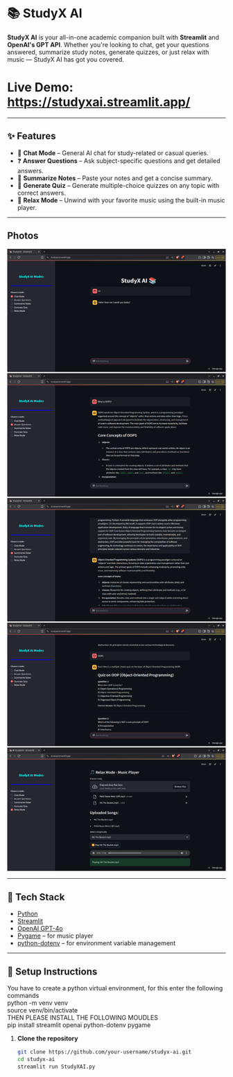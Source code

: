# 📚 StudyX AI

**StudyX AI** is your all-in-one academic companion built with **Streamlit** and **OpenAI's GPT API**. Whether you're looking to chat, get your questions answered, summarize study notes, generate quizzes, or just relax with music — StudyX AI has got you covered.

# Live Demo: https://studyxai.streamlit.app/

---

## ✨ Features

- 💬 **Chat Mode** – General AI chat for study-related or casual queries.
- ❓ **Answer Questions** – Ask subject-specific questions and get detailed answers.
- 📝 **Summarize Notes** – Paste your notes and get a concise summary.
- 🧠 **Generate Quiz** – Generate multiple-choice quizzes on any topic with correct answers.
- 🎵 **Relax Mode** – Unwind with your favorite music using the built-in music player.

---  

## Photos
![Loading](screenshots/p1.png)  
![Loading](screenshots/p2.png)  
![Loading](screenshots/p3.png)  
![Loading](screenshots/p4.png)  
![Loading](screenshots/p5.png)  




---  




## 🚀 Tech Stack

- [Python](https://www.python.org/)
- [Streamlit](https://streamlit.io/)
- [OpenAI GPT-4o](https://platform.openai.com/)
- [Pygame](https://www.pygame.org/) – for music player
- [python-dotenv](https://pypi.org/project/python-dotenv/) – for environment variable management

---

## 🔧 Setup Instructions
You have to create a python virtual environment, for this enter the following commands  
python -m venv venv  
source venv/bin/activate  
THEN PLEASE INSTALL THE FOLLOWING MOUDLES  
pip install streamlit openai python-dotenv pygame   



1. **Clone the repository**
   ```bash
   git clone https://github.com/your-username/studyx-ai.git
   cd studyx-ai
   streamlit run StudyXAI.py
